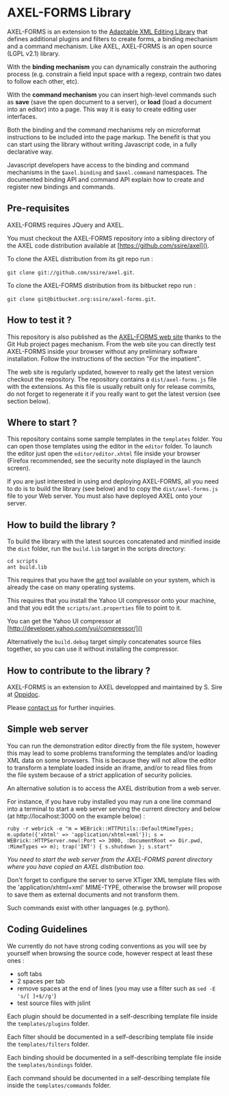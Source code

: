 AXEL-FORMS Library
==================

AXEL-FORMS is an extension to the [Adaptable XML Editing
Library](https://github.com/ssire/axel) that defines additional plugins and
filters to create forms, a binding mechanism and a command mechanism. Like AXEL, 
AXEL-FORMS is an open source (LGPL v2.1) library.

With the **binding mechanism** you can dynamically constrain the authoring process
(e.g. constrain a field input space with a regexp, contrain two dates 
to follow each other, etc).

With the **command mechanism** you can insert high-level commands such as __save__ 
(save the open document to a server), or __load__ (load a document into an editor) 
into a page. This way it is easy to create editing user interfaces.

Both the binding and the command mechanisms rely on microformat instructions 
to be included into the page markup. The benefit is that you can start using 
the library without writing Javascript code, in a fully declarative way.

Javascript developers have access to the binding and command mechanisms in the 
`$axel.binding` and `$axel.command` namespaces. The documented binding API 
and command API explain how to create and register new bindings and commands.

Pre-requisites
--------------

AXEL-FORMS requires JQuery and AXEL.

You must checkout the AXEL-FORMS repository into a sibling directory of the AXEL
code distribution available at [https://github.com/ssire/axel]().

To clone the AXEL distribution from its git repo run :

`git clone git://github.com/ssire/axel.git`.

To clone the AXEL-FORMS distribution from its bitbucket repo run :

`git clone git@bitbucket.org:ssire/axel-forms.git`.

How to test it ?
----------------

This repository is also published as the [AXEL-FORMS web site](http://ssire.github.com/axel-forms/) 
thanks to the Git Hub project pages mechanism. From the web site you can directly
test AXEL-FORMS inside your browser without any preliminary software installation.
Follow the instructions of the section "For the impatient". 

The web site is regularly updated, however to really get the latest version checkout 
the repository. The repository contains a `dist/axel-forms.js` file with the extensions.
As this file is usually rebuilt only for release commits, do not forget to regenerate it
if you really want to get the latest version (see section below).

Where to start ?
----------------

This repository contains some sample templates in the `templates` folder.
You can open those templates using the editor in the `editor` folder. 
To launch the editor just open the `editor/editor.xhtml` file inside 
your browser (Firefox recommended, see the security note displayed in the launch screen).

If you are just interested in using and deploying AXEL-FORMS, all you need 
to do is to build the library (see below) and to copy the `dist/axel-forms.js`
file to your Web server. You must also have deployed AXEL onto your server.

How to build the library ?
--------------------------

To build the library with the latest sources concatenated and minified inside
the `dist` folder, run the `build.lib` target in the scripts directory:

    cd scripts
    ant build.lib

This requires that you have the [ant](http://ant.apache.org/) tool available
on your system, which is already the case on many operating systems.

This requires that you install the Yahoo UI compressor onto your machine, and
that you edit the `scripts/ant.properties` file to point to it.

You can get the Yahoo UI compressor at [http://developer.yahoo.com/yui/compressor/]()

Alternatively the `build.debug` target simply concatenates source files
together, so you can use it without installing the compressor.

How to contribute to the library ? 
----------------------------------

AXEL-FORMS is an extension to AXEL developped and maintained 
by S. Sire at [Oppidoc](http://www.oppidoc.fr). 

Please [contact us](mailto:contact@oppidoc.fr) for further inquiries.

Simple web server
-----------------

You can run the demonstration editor directly from the file system, 
however this may lead to some problems transforming the templates and/or loading 
XML data on some browsers. This is because they will not allow the editor to transform 
a template loaded inside an iframe, and/or to read files from the file system because 
of a strict application of security policies.

An alternative solution is to access the AXEL distribution from a web server. 

For instance, if you have ruby installed you may run a one line command into 
a terminal to start a web server serving the current directory and below
(at http://localhost:3000 on the example below) :

    ruby -r webrick -e "m = WEBrick::HTTPUtils::DefaultMimeTypes; m.update({'xhtml' => 'application/xhtml+xml'}); s = WEBrick::HTTPServer.new(:Port => 3000, :DocumentRoot => Dir.pwd, :MimeTypes => m); trap('INT') { s.shutdown }; s.start"
    
_You need to start the web server from the AXEL-FORMS parent directory where you 
have copied an AXEL distribution too._

Don't forget to configure the server to serve XTiger XML template files with 
the 'application/xhtml+xml' MIME-TYPE, otherwise the browser will propose to save 
them as external documents and not transform them. 


Such commands exist with other languages (e.g. python).


Coding Guidelines 
-----------------
                                          
We currently do not have strong coding conventions as you will see by yourself
when browsing the source code, however respect at least these ones :

* soft tabs
* 2 spaces per tab
* remove spaces at the end of lines (you may use a filter such as `sed -E 's/[ ]+$//g'`)
* test source files with jslint

Each plugin should be documented in a self-describing template file inside 
the `templates/plugins` folder.

Each filter should be documented in a self-describing template file inside
the `templates/filters` folder.

Each binding should be documented in a self-describing template file inside
the `templates/bindings` folder.

Each command should be documented in a self-describing template file inside
the `templates/commands` folder.
